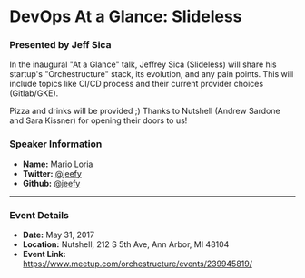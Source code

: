 # DevOps At a Glance: Slideless
### Presented by Jeff Sica

In the inaugural "At a Glance" talk, Jeffrey Sica (Slideless) will share his startup's "Orchestructure" stack, its evolution, and any pain points. This will include topics like CI/CD process and their current provider choices (Gitlab/GKE).

Pizza and drinks will be provided ;) Thanks to Nutshell (Andrew Sardone and Sara Kissner) for opening their doors to us!


### Speaker Information

* **Name:** Mario Loria
* **Twitter:** [@jeefy](https://twitter.com/jeefy)
* **Github:** [@jeefy](github.com/jeefy)

---

### Event Details

* **Date:** May 31, 2017
* **Location:** Nutshell, 212 S 5th Ave, Ann Arbor, MI 48104
* **Event Link:** https://www.meetup.com/orchestructure/events/239945819/
